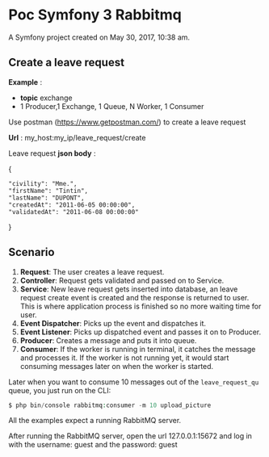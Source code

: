 Poc Symfony 3 Rabbitmq
====================

A Symfony project created on May 30, 2017, 10:38 am.

Create a leave request
----------------------

**Example** : 
- **topic** exchange 
- 1 Producer,1 Exchange, 1 Queue, N Worker, 1 Consumer

Use postman (https://www.getpostman.com/) to create a leave request

**Url** : my_host:my_ip/leave_request/create

Leave request **json body** :

{
	
	"civility": "Mme.",
	"firstName": "Tintin",
	"lastName": "DUPONT",
	"createdAt": "2011-06-05 00:00:00",
	"validatedAt": "2011-06-08 00:00:00"
}

Scenario
--------


   1. **Request**: The user creates a leave request.
   2. **Controller**: Request gets validated and passed on to Service.
   3. **Service**: New leave request gets inserted into database, an leave request create event is created and the response is returned to user. This is where application process is finished so no more waiting time for user.
   4. **Event Dispatcher**: Picks up the event and dispatches it.
   5. **Event Listener**: Picks up dispatched event and passes it on to Producer.
   6. **Producer**: Creates a message and puts it into queue.
   7. **Consumer**: If the worker is running in terminal, it catches the message and processes it. If the worker is not running yet, it would start consuming messages later on when the worker is started.

Later when you want to consume 10 messages out of the `leave_request_qu` queue, you just run on the CLI:

```php
$ php bin/console rabbitmq:consumer -m 10 upload_picture
```

All the examples expect a running RabbitMQ server.

After running the RabbitMQ server, open the url 127.0.0.1:15672 and log in with the username: guest and the password: guest